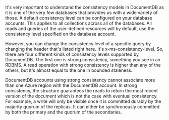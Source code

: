 It's very important to understand the consistency models in DocumentDB as it is one of the very few databases that provides us with a wide variety of those. A default consistency level can be configured on your database accounts. This applies to all collections across all of the databases. All reads and queries of the user-defined resources will by default, use the consistency level specified on the database account.


However, you can change the consistency level of a specific query by changing the header that's listed right here. It's x-ms-consistency-level. So, there are four different kinds of consistency levels supported by DocumentDB. The first one is strong consistency, something you see in an RDBMS. A read operation with strong consistency is higher than any of the others, but it's almost equal to the one in bounded staleness.

DocumentDB accounts using strong consistency cannot associate more than one Azure region with the DocumentDB account. In strong consistency, the structure guarantees the reads to return the most recent version of the document which is not the case with eventual consistency. For example, a write will only be visible once it is committed durably by the majority quorum of the replicas. It can either be synchronously committed by both the primary and the quorum of the secondaries.
